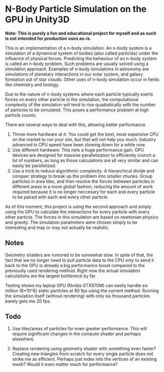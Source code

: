 
# N-Body Particle Simulation on the GPU in Unity3D

**Note: This is purely a fun and educational project for myself and as such is not intended for production uses as-is.**

This is an implementation of a n-body simulation. An n-body system is a simulation of a dynamical system of bodies (also called particles) under the influence of physical forces. Predicting the behaviour of an n-body system is called an n-body problem. Such problems are usually solved using a simulation approach. Examples of n-body simulations in astronomy are simulations of planetary interactions in our solar system, and galaxy formation out of star clouds. Other uses of n-body simulation occur in fields like chemistry and biology.

Due to the nature of n-body systems where each particle typically exerts forces on every other particle in the simulation, the computational complexity of the simulation will tend to rise quadratically with the number of particles to be simulated. This poses a performance problem at high particle counts.

There are several ways to deal with this, allowing better performance.

1. Throw more hardware at it: You could get the best, most expensive CPU on the market to run your sim, but that will not help you much. Industry advanced in CPU speed have been slowing down for a while now.
2. Use different hardware: This nets a huge performance gain. GPU devices are designed for massive parallelization to efficiently crunch a lot of numbers, as long as those calculations are all very similar and can easily be parallelized.
3. Use a trick to reduce algorithmic complexity. A hierarchical divide and conquer strategy to break up the problem into smaller chunks. Group particles in area tiles, and then resolve the forces between particles in different areas in a more global fashion, reducing the amount of work required because it is no longer neccesary for each and every particle to be paired with each and every other particle.

As of this moment, this project is using the second approach and simply using the GPU to calculate the interactions for every particle with every other particle. The forces in this simulation are based on newtonian physics and gravity. The simulation parameters were chosen simply to be interesting and may or may not actually be realistic.


## Notes

Geometry shaders are rumored to be somewhat slow. In spite of that, the fact that we no longer need to pull particle data to the CPU only to send it back to the GPU is already a big performance boost compared to the previously used rendering method. Right now the actual simulation calculations are the largest bottleneck by far. 

Testing shows my laptop GPU (Nvidia GTX970M) can easily handle six million (6*10^6) static particles at 80 fps using the current method. Running the simulation itself (without rendering) with only six thousand particles barely gets me 20 fps.

## Todo

1. Use tiles/areas of particles for even greater performance. This will require significant changes in the compute shader and perhaps elsewhere.

2. Replace rendering using geometry shader with something even faster? Creating new triangles from scratch for every single particle does not strike me as efficient. Perhaps just index into the vertices of an existing mesh? Would it even matter much for performance?